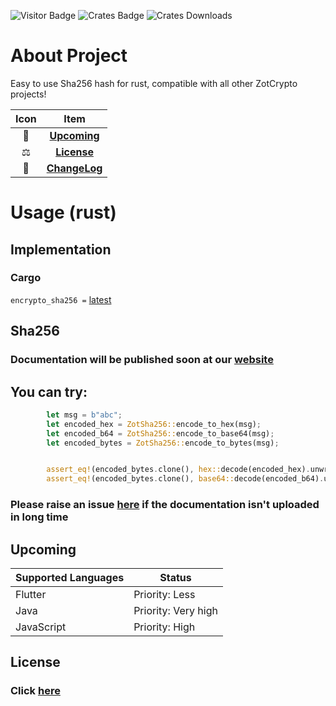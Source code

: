![Visitor Badge](https://visitor-badge.laobi.icu/badge?page_id=encrypto-sha256-rust)
![Crates Badge](https://img.shields.io/crates/v/encrypto_sha256)
![Crates Downloads](https://img.shields.io/crates/d/encrypto_sha256)


# About Project
Easy to use Sha256 hash for rust, compatible with all other ZotCrypto projects!

| Icon |             Item              |
|:----:|:-----------------------------:|
|  🥳  |   [**Upcoming**](#Upcoming)   |
|  ⚖️  |    [**License**](#License)    |
|  📝  | [**ChangeLog**](CHANGELOG.md) |

# Usage (rust)

## Implementation
### Cargo
`encrypto_sha256 =` [latest](https://crates.io/crates/encrypto_sha256)


## Sha256


### Documentation will be published soon at our [website](https://www.ssdd.dev/zot/crypto/sha256/rust)

## You can try:

```rust       
        let msg = b"abc";
        let encoded_hex = ZotSha256::encode_to_hex(msg);
        let encoded_b64 = ZotSha256::encode_to_base64(msg);
        let encoded_bytes = ZotSha256::encode_to_bytes(msg);


        assert_eq!(encoded_bytes.clone(), hex::decode(encoded_hex).unwrap());
        assert_eq!(encoded_bytes.clone(), base64::decode(encoded_b64).unwrap());
```

### Please raise an issue [here](https://github.com/zotcrypto/encrypto-aes/issues) if the documentation isn't uploaded in long time

## Upcoming

| Supported Languages | Status              |
|---------------------|---------------------|
| Flutter             | Priority: Less      |
| Java                | Priority: Very high |
| JavaScript          | Priority: High      |


## License

### Click [here](LICENSE.md)
